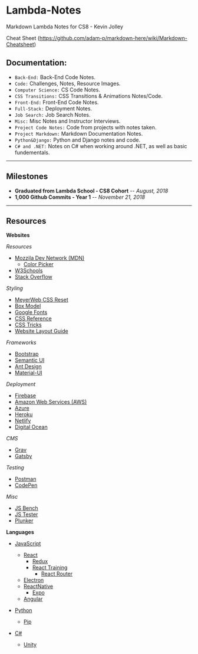 # Lambda-Notes

Markdown Lambda Notes for CS8 - Kevin Jolley

Cheat Sheet (https://github.com/adam-p/markdown-here/wiki/Markdown-Cheatsheet)

## Documentation:

- `Back-End:` Back-End Code Notes.
- `Code:` Challenges, Notes, Resource Images.
- `Computer Science:` CS Code Notes.
- `CSS Transitions:` CSS Transitions & Animations Notes/Code.
- `Front-End:` Front-End Code Notes.
- `Full-Stack:` Deployment Notes.
- `Job Search:` Job Search Notes.
- `Misc:` Misc Notes and Instructor Interviews.
- `Project Code Notes:` Code from projects with notes taken.
- `Project Markdown:` Markdown Documentation Notes.
- `Python&Django:` Python and Django notes and code.
- `C# and .NET:` Notes on C# when working around .NET, as well as basic fundementals.

---

## Milestones

- **Graduated from Lambda School - CS8 Cohort** -- _August, 2018_
- **1,000 Github Commits - Year 1** -- _November 21, 2018_

---

## Resources

**Websites**

_Resources_

- [Mozzila Dev Network (MDN)](https://developer.mozilla.org/en-US/)
  - [Color Picker](https://developer.mozilla.org/en-US/docs/Web/CSS/CSS_Colors/Color_picker_tool)
- [W3Schools](https://www.w3schools.com/)
- [Stack Overflow](https://stackoverflow.com/)

_Styling_

- [MeyerWeb CSS Reset](https://meyerweb.com/eric/tools/css/reset/)
- [Box Model](https://www.w3schools.com/css/css_boxmodel.asp)
- [Google Fonts](https://fonts.google.com/)
- [CSS Reference](https://cssreference.io/)
- [CSS Tricks](https://css-tricks.com/)
- [Website Layout Guide](https://www.markupbox.com/blog/fixed-vs-fluid-vs-adaptive-vs-responsive-layout/)

_Frameworks_

- [Bootstrap](https://getbootstrap.com/)
- [Semantic UI](https://semantic-ui.com/)
- [Ant Design](https://ant.design/)
- [Material-UI](https://material-ui.com/)

_Deployment_

- [Firebase](https://firebase.google.com)
- [Amazon Web Services (AWS)](https://aws.amazon.com/)
- [Azure](https://azure.microsoft.com/en-us/)
- [Heroku](https://www.heroku.com/)
- [Netlify](https://www.netlify.com/)
- [Digital Ocean](https://www.digitalocean.com/)

_CMS_

- [Grav](https://getgrav.org/)
- [Gatsby](https://www.gatsbyjs.org/)

_Testing_

- [Postman](https://www.getpostman.com/)
- [CodePen](https://codepen.io/)

_Misc_

- [JS Bench](https://jsbench.me/)
- [JS Tester](http://www.webtoolkitonline.com/javascript-tester.html)
- [Plunker](https://plnkr.co/)

**Languages**

- [JavaScript](https://www.javascript.com/)

  - [React](https://reactjs.org/)
    - [Redux](https://redux.js.org/)
    - [React Training](https://reacttraining.com/)
      - [React Router](https://reacttraining.com/react-router/web/example/basic)
  - [Electron](https://electronjs.org/)
  - [ReactNative](http://www.reactnative.com/)
    - [Expo](https://expo.io/)
  - [Angular](https://angular.io/)

- [Python](https://www.python.org/)

  - [Pip](https://pypi.org/project/pip/)

- [C#]()

  - [Unity](https://unity3d.com/)
